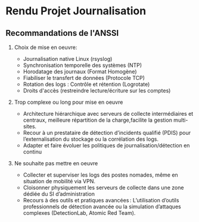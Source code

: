 # Rendu Projet Journalisation
## Recommandations de l'ANSSI
1. Choix de mise en oeuvre:
   - Journalisation native Linux (rsyslog)
   - Synchronisation temporelle des systèmes (NTP)
   - Horodatage des journaux (Format Homogène)
   - Fiabiliser le transfert de données (Protocole TCP)
   - Rotation des logs : Contrôle et rétention (Logrotate)
   - Droits d'accès (restreindre lecture/écriture sur les comptes)
  
2. Trop complexe ou long pour mise en oeuvre
   - Architecture hiérarchique avec serveurs de collecte intermédiaires et centraux, meilleure répartition de  la charge,facilite la gestion multi-sites.
   - Recour à un prestataire de détection d’incidents qualifié (PDIS) pour l’externalisation du stockage ou la corrélation des logs.
   - Adapter et faire évoluer les politiques de journalisation/détection en continu
  
3. Ne souhaite pas mettre en oeuvre
    - Collecter et superviser les logs des postes nomades, même en situation de mobilité via VPN.
    - Cloisonner physiquement les serveurs de collecte dans une zone dédiée du SI d’administration
    - Recours à des outils et pratiques avancées : L’utilisation d’outils professionnels de détection avancée ou la simulation d’attaques complexes (DetectionLab, Atomic Red Team).